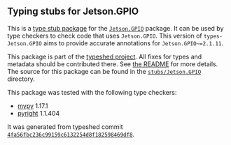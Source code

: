## Typing stubs for Jetson.GPIO

This is a [type stub package](https://typing.python.org/en/latest/tutorials/external_libraries.html)
for the [`Jetson.GPIO`](https://github.com/NVIDIA/jetson-gpio) package. It can be used by type checkers
to check code that uses `Jetson.GPIO`. This version of
`types-Jetson.GPIO` aims to provide accurate annotations for
`Jetson.GPIO~=2.1.11`.

This package is part of the [typeshed project](https://github.com/python/typeshed).
All fixes for types and metadata should be contributed there.
See [the README](https://github.com/python/typeshed/blob/main/README.md)
for more details. The source for this package can be found in the
[`stubs/Jetson.GPIO`](https://github.com/python/typeshed/tree/main/stubs/Jetson.GPIO)
directory.

This package was tested with the following type checkers:
* [mypy](https://github.com/python/mypy/) 1.17.1
* [pyright](https://github.com/microsoft/pyright) 1.1.404

It was generated from typeshed commit
[`4fa56fbc236c99159c6132254d8f182598469df8`](https://github.com/python/typeshed/commit/4fa56fbc236c99159c6132254d8f182598469df8).